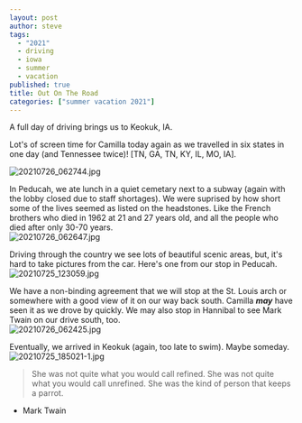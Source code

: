 ```yaml
---
layout: post
author: steve
tags:
  - "2021"
  - driving
  - iowa
  - summer
  - vacation
published: true
title: Out On The Road
categories: ["summer vacation 2021"]
---
```

A full day of driving brings us to Keokuk, IA.  

Lot's of screen time for Camilla today again as we travelled in six states in one day (and Tennessee twice)! [TN, GA, TN, KY, IL, MO, IA].  

![20210726_062744.jpg]({{site.pics_url}}/20210726_062744.jpg)

In Peducah, we ate lunch in a quiet cemetary next to a subway (again with the lobby closed due to staff shortages).  We were suprised by how short some of the lives seemed as listed on the headstones.  Like the French brothers who died in 1962 at 21 and 27 years old, and all the people who died after only 30-70 years.  
![20210726_062647.jpg]({{site.pics_url}}/20210726_062647.jpg)

Driving through the country we see lots of beautiful scenic areas, but, it's hard to take pictures from the car.  Here's one from our stop in Peducah.  
![20210725_123059.jpg]({{site.pics_url}}/20210725_123059.jpg)

We have a non-binding agreement that we will stop at the St. Louis arch or somewhere with a good view of it on our way back south.  Camilla ***may*** have seen it as we drove by quickly. We may also stop in Hannibal to see Mark Twain on our drive south, too.  
![20210726_062425.jpg]({{site.pics_url}}/20210726_062425.jpg)

Eventually, we arrived in Keokuk (again, too late to swim).  Maybe someday.  
![20210725_185021-1.jpg]({{site.pics_url}}/20210725_185021-1.jpg)

>She was not quite what you would call refined. She was not quite what you would call unrefined. She was the kind of person that keeps a parrot.  

- Mark Twain  
